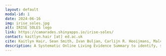 ```yaml
---
layout: default
modal-id: 1
date: 2024-06-16
img: irise_soles.jpg
alt: IRISE SOLES logo
link: https://camarades.shinyapps.io/irise-soles/
contact: kaitlyn.hair [at] ed.ac.uk
cite: Kaitlyn Hair, Sean Smith, Ivan Buljan, Carlijn R. Hooijmans, Malcolm R. Macleod, Ana Marušić, Dora Pejdo, Torsten Rackoll, Kimberley E. Wever, Sarah Wendt, Sarah McCann, and Emily S. Sena on behalf of the iRISE consortium (2023)
description: A Systematic Online Living Evidence Summary to identify, synthesise and evaluate information on existing candidate interventions and tools to improve reproducibility.
---
```

